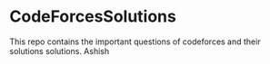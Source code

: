 # CodeForcesSolutions

This repo contains the important questions of codeforces and their solutions solutions.
Ashish
